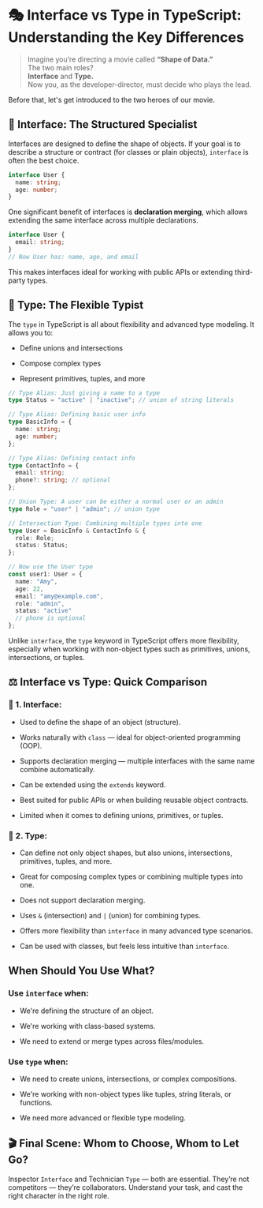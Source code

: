 # 🎭 Interface vs Type in TypeScript: Understanding the Key Differences

> Imagine you’re directing a movie called **“Shape of Data.”**  
> The two main roles?  
> **Interface** and **Type.**  
> Now you, as the developer-director, must decide who plays the lead.

Before that, let's get introduced to the two heroes of our movie.

## 👮 Interface: The Structured Specialist

Interfaces are designed to define the shape of objects. If your goal is to describe a structure or contract (for classes or plain objects), `interface` is often the best choice.

```ts
interface User {
  name: string;
  age: number;
}
```
One significant benefit of interfaces is **declaration merging**, which allows extending the same interface across multiple declarations.

```ts
interface User {
  email: string;
}
// Now User has: name, age, and email
```
This makes interfaces ideal for working with public APIs or extending third-party types.

## 🧪 Type: The Flexible Typist

The `type` in TypeScript is all about flexibility and advanced type modeling. It allows you to:

- Define unions and intersections

- Compose complex types

- Represent primitives, tuples, and more

```ts
// Type Alias: Just giving a name to a type
type Status = "active" | "inactive"; // union of string literals

// Type Alias: Defining basic user info
type BasicInfo = {
  name: string;
  age: number;
};

// Type Alias: Defining contact info
type ContactInfo = {
  email: string;
  phone?: string; // optional
};

// Union Type: A user can be either a normal user or an admin
type Role = "user" | "admin"; // union type

// Intersection Type: Combining multiple types into one
type User = BasicInfo & ContactInfo & {
  role: Role;
  status: Status;
};

// Now use the User type
const user1: User = {
  name: "Amy",
  age: 22,
  email: "amy@example.com",
  role: "admin",
  status: "active"
  // phone is optional
};

```
Unlike `interface`, the `type` keyword in TypeScript offers more flexibility, especially when working with non-object types such as primitives, unions, intersections, or tuples.

## ⚖️ Interface vs Type: Quick Comparison

### 🔹 1. Interface:

- Used to define the shape of an object (structure).

- Works naturally with `class` — ideal for object-oriented programming (OOP).

- Supports declaration merging — multiple interfaces with the same name combine automatically.

- Can be extended using the `extends` keyword.

- Best suited for public APIs or when building reusable object contracts.

- Limited when it comes to defining unions, primitives, or tuples.

### 🔹 2. Type:

- Can define not only object shapes, but also unions, intersections, primitives, tuples, and more.

- Great for composing complex types or combining multiple types into one.

- Does not support declaration merging.

- Uses `&` (intersection) and `|` (union) for combining types.

- Offers more flexibility than `interface` in many advanced type scenarios.

- Can be used with classes, but feels less intuitive than `interface`.

## When Should You Use What?

### Use `interface` when:

- We're defining the structure of an object.

- We're working with class-based systems.

- We need to extend or merge types across files/modules.

### Use `type` when:

- We need to create unions, intersections, or complex compositions.

- We're working with non-object types like tuples, string literals, or functions.

- We need more advanced or flexible type modeling.

## 🎬 Final Scene: Whom to Choose, Whom to Let Go?

Inspector `Interface` and Technician `Type` — both are essential.
They’re not competitors — they’re collaborators.
Understand your task, and cast the right character in the right role.





